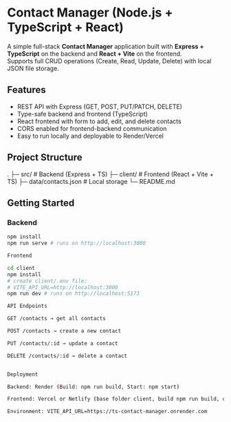 # Contact Manager (Node.js + TypeScript + React)

A simple full-stack **Contact Manager** application built with **Express + TypeScript** on the backend and **React + Vite** on the frontend.  
Supports full CRUD operations (Create, Read, Update, Delete) with local JSON file storage.

## Features
- REST API with Express (GET, POST, PUT/PATCH, DELETE)
- Type-safe backend and frontend (TypeScript)
- React frontend with form to add, edit, and delete contacts
- CORS enabled for frontend-backend communication
- Easy to run locally and deployable to Render/Vercel

## Project Structure

. ├─ src/ # Backend (Express + TS) ├─ client/ # Frontend (React + Vite + TS) ├─ data/contacts.json # Local storage └─ README.md

## Getting Started

### Backend
```bash
npm install
npm run serve # runs on http://localhost:3000

Frontend

cd client
npm install
# create client/.env file:
# VITE_API_URL=http://localhost:3000
npm run dev # runs on http://localhost:5173

API Endpoints

GET /contacts → get all contacts

POST /contacts → create a new contact

PUT /contacts/:id → update a contact

DELETE /contacts/:id → delete a contact


Deployment

Backend: Render (Build: npm run build, Start: npm start)

Frontend: Vercel or Netlify (base folder client, build npm run build, output dist)

Environment: VITE_API_URL=https://ts-contact-manager.onrender.com

